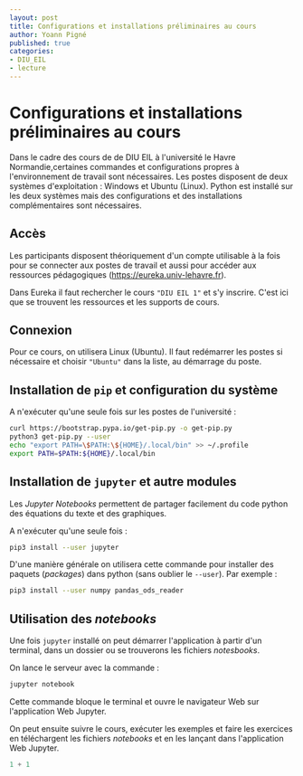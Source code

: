 ```yaml
---
layout: post
title: Configurations et installations préliminaires au cours
author: Yoann Pigné
published: true
categories:  
- DIU_EIL
- lecture
---
```


# Configurations et installations préliminaires au cours

Dans le cadre des cours de de DIU EIL à l'université le Havre Normandie,certaines commandes et configurations  propres à l'environnement de travail sont nécessaires. Les postes disposent de deux systèmes d'exploitation : Windows et Ubuntu (Linux). Python est installé sur les deux systèmes mais des configurations et des installations complémentaires sont nécessaires.

## Accès

Les participants disposent théoriquement d'un compte utilisable à la fois pour se connecter aux postes de travail et aussi pour accéder aux ressources pédagogiques (<https://eureka.univ-lehavre.fr>).

Dans Eureka il faut rechercher le cours `"DIU EIL 1"` et s'y inscrire. C'est ici que se trouvent les ressources et les supports de cours. 

## Connexion

Pour ce cours, on utilisera Linux (Ubuntu). Il faut redémarrer les postes si nécessaire et choisir `"Ubuntu"`  dans la liste, au démarrage du poste.


## Installation de `pip` et configuration du système

A n'exécuter qu'une seule fois sur les postes de l'université :

```bash
curl https://bootstrap.pypa.io/get-pip.py -o get-pip.py
python3 get-pip.py --user
echo "export PATH=\$PATH:\${HOME}/.local/bin" >> ~/.profile
export PATH=$PATH:${HOME}/.local/bin
```

## Installation de `jupyter` et autre modules

Les *Jupyter Notebooks* permettent de partager
facilement du code python des équations du texte et des graphiques. 

A n'exécuter qu'une seule fois :

```bash
pip3 install --user jupyter
```

D'une manière générale on utilisera cette commande pour installer des paquets (*packages*) dans python (sans oublier le `--user`). Par exemple :

```bash
pip3 install --user numpy pandas_ods_reader
```

<!-- > /dev/null 2>&1 && echo "OK." || exit_on_error "Erreur." -->

## Utilisation des *notebooks* 

Une fois `jupyter`  installé on peut démarrer l'application à partir d'un terminal, dans un dossier ou se trouverons les fichiers *notesbooks*. 

On lance le serveur avec la commande :

```bash
jupyter notebook
```

Cette commande bloque le terminal et ouvre le navigateur Web sur l'application Web Jupyter.

On peut ensuite suivre le cours, exécuter les exemples et faire les exercices en téléchargent les fichiers *notebooks* et en les lançant dans l'application Web Jupyter.


```python
1 + 1
```